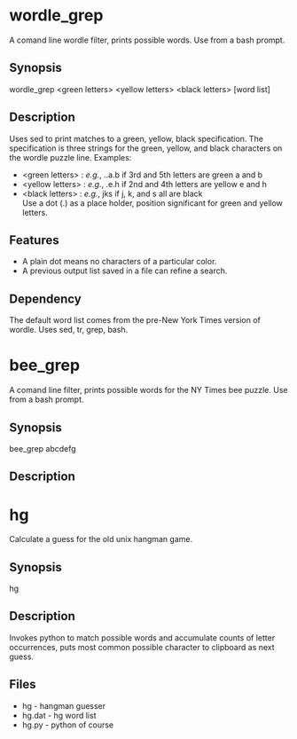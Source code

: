 wordle_grep
==

A comand line wordle filter, prints possible words.  Use from a bash prompt.

## Synopsis

wordle_grep \<green letters\> \<yellow letters\> \<black letters\> [word list]
 
## Description
Uses sed to print matches to a green, yellow, black specification. The specification is three strings for the green, yellow, and black characters on the wordle puzzle line. Examples:
+ \<green letters\> : *e.g.*, ..a.b  if 3rd and 5th letters are green a and b  
+ \<yellow letters\> : *e.g.*, .e.h if 2nd and 4th letters are yellow e and h  
+ \<black letters\> : *e.g.*, jks if j, k, and s all are black  
Use a dot (.) as a place holder, position significant for green and yellow
letters. 

## Features
+ A plain dot means no characters of a particular color.
+ A previous output list saved in a file can refine a search.

## Dependency
The default word list comes from the pre-New York Times version of wordle.
Uses sed, tr, grep, bash.

bee_grep
==

A comand line filter, prints possible words for the NY Times bee puzzle.  Use from a bash prompt.

## Synopsis

bee_grep abcdefg

## Description

hg
==

Calculate a guess for the old unix hangman game. 

## Synopsis

<get hangman screen in clipboard>
hg
<paste clipboard into hangman guess>

## Description

Invokes python to match possible words and accumulate counts of letter occurrences, puts most common possible character to clipboard as next guess.

## Files
+ hg - hangman guesser
+ hg.dat - hg word list
+ hg.py - python of course
